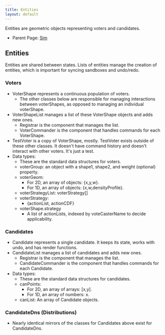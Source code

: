 ```yaml
---
title: Entities
layout: default
---
```


Entities are geometric objects representing voters and candidates.

- Parent Page: [Sim](sim.md)

## Entities

Entities are shared between states. Lists of entities manage the creation of entities, which is important for syncing sandboxes and undo/redo.

### Voters

* VoterShape represents a continuous population of voters. 
  * The other classes below are responsible for managing interactions between voterShapes, as opposed to managing an individual voterShape.
* VoterShapeList manages a list of these VoterShape objects and adds new ones. 
  * Registrar is the component that manages the list.
  * VoterCommander is the component that handles commands for each VoterShape.
* TestVoter is a copy of VoterShape, mostly. TestVoter exists outside of these other classes. It doesn't have command history and doesn't interact with other voters. It's just a test.
* Data types:
  * These are the standard data structures for voters.
  * voterGroup: an object with a shape1, shape2, and weight (optional) property.
  * voterGeom: 
    * For 2D, an array of objects: {x,y,w}.
    * For 1D, an array of objects: {x,w,densityProfile}.
  * voterStrategyList: voterStrategy[]
  * voterStrategy:
    * {actionList, actionCDF}
  * voterShape.strategy
    * A list of actionLists, indexed by voteCasterName to decide applicability.

### Candidates

* Candidate represents a single candidate. It keeps its state, works with undo, and has render functions.
* CandidateList manages a list of candidates and adds new ones.
  * Registrar is the component that manages the list.
  * CandidateCommander is the component that handles commands for each Candidate.
* Data types:
  * These are the standard data structures for candidates.
  * canPoints:
    * For 2D, an array of arrays: [x,y].
    * For 1D, an array of numbers: x.
  * canList: An array of Candidate objects.

### CandidateDns (Distributions)

  * Nearly identical mirrors of the classes for Candidates above exist for CandidateDns.